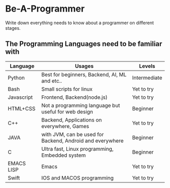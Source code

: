 # Be-A-Programmer
Write down everything needs to know about a programmer on different stages.

## The Programming Languages need to be familiar with 
Language | Usages | Levels
-- | -- | --
Python | Best for beginners, Backend, AI, ML and etc.. | Intermediate
Bash | Small scripts for linux | Yet to try
Javascript | Frontend, Backend(node.js) | Yet to try
HTML+CSS | Not a programming language but useful for web design | Beginner
C++ | Backend, Applications on everywhere, Games | Yet to try
JAVA | with JVM, can be used for Backend, Android and everywhere | Beginner
C | Ultra fast, Linux programming, Embedded system | Beginner
EMACS LISP | Emacs | Yet to try
Swift | IOS and MACOS programming | Yet to try
